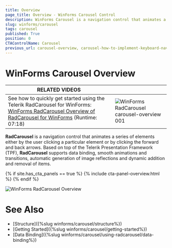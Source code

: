 ```yaml
---
title: Overview
page_title: Overview - WinForms Carousel Control
description: WinForms Carousel is a navigation control that animates a series of elements either by the user clicking a particular element or by clicking the forward and back arrows.
slug: winforms/carousel
tags: carousel
published: True
position: 0
CTAControlName: Carousel
previous_url: carousel-overview, carousel-how-to-implement-keyboard-navigation
---
```


# WinForms Carousel Overview

| RELATED VIDEOS |  |
| ------ | ------ |
| See how to quickly get started using the Telerik RadCarousel for WinForms: [WinForms RadCarousel Overview of RadCarousel for WinForms](http://tv.telerik.com/watch/winforms/radcarousel/overview-radcarousel-winforms) (Runtime: 07:18)|![WinForms RadCarousel carousel-overview 001](images/carousel-overview001.png)|

__RadCarousel__ is a navigation control that animates a series of elements either by the user clicking a particular element or by clicking the forward and back arrows. Based on top of the Telerik Presentation Framework (TPF), __RadCarousel__ supports data binding, smooth animations and transitions, automatic generation of image reflections and dynamic addition and removal of items. 

{% if site.has_cta_panels == true %}
{% include cta-panel-overview.html %}
{% endif %}

![WinForms RadCarousel Overview](images/carousel-overview002.png)

# See Also

 * [Structure]({%slug winforms/carousel/structure%})
 * [Getting Started]({%slug winforms/carousel/getting-started%})
 * [Data Binding]({%slug winforms/carousel/using-radcarousel/data-binding%})
